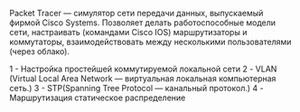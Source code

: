 Packet Tracer — симулятор сети передачи данных, выпускаемый фирмой Cisco Systems. Позволяет делать работоспособные модели сети, настраивать (командами Cisco IOS) маршрутизаторы и коммутаторы, взаимодействовать между несколькими пользователями (через облако).

1 - Настройка простейшей коммутируемой локальной сети
2 - VLAN (Virtual Local Area Network — виртуальная локальная компьютерная сеть.)
3 - STP(Spanning Tree Protocol — канальный протокол.)
4 - Маршрутизация статическое распределение
